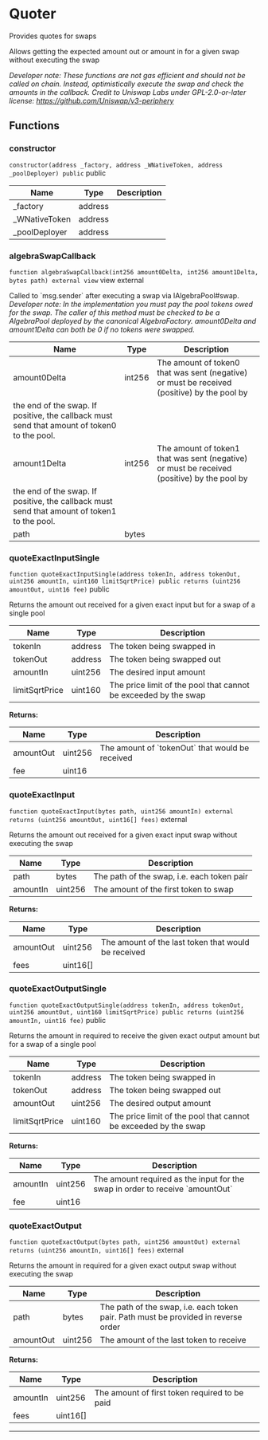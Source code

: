 

# Quoter


Provides quotes for swaps

Allows getting the expected amount out or amount in for a given swap without executing the swap

*Developer note: These functions are not gas efficient and should _not_ be called on chain. Instead, optimistically execute
the swap and check the amounts in the callback.
Credit to Uniswap Labs under GPL-2.0-or-later license:
https://github.com/Uniswap/v3-periphery*




## Functions
### constructor


`constructor(address _factory, address _WNativeToken, address _poolDeployer) public`  public





| Name | Type | Description |
| ---- | ---- | ----------- |
| _factory | address |  |
| _WNativeToken | address |  |
| _poolDeployer | address |  |


### algebraSwapCallback


`function algebraSwapCallback(int256 amount0Delta, int256 amount1Delta, bytes path) external view` view external

Called to &#x60;msg.sender&#x60; after executing a swap via IAlgebraPool#swap.
*Developer note: In the implementation you must pay the pool tokens owed for the swap.
The caller of this method _must_ be checked to be a AlgebraPool deployed by the canonical AlgebraFactory.
amount0Delta and amount1Delta can both be 0 if no tokens were swapped.*



| Name | Type | Description |
| ---- | ---- | ----------- |
| amount0Delta | int256 | The amount of token0 that was sent (negative) or must be received (positive) by the pool by the end of the swap. If positive, the callback must send that amount of token0 to the pool. |
| amount1Delta | int256 | The amount of token1 that was sent (negative) or must be received (positive) by the pool by the end of the swap. If positive, the callback must send that amount of token1 to the pool. |
| path | bytes |  |


### quoteExactInputSingle


`function quoteExactInputSingle(address tokenIn, address tokenOut, uint256 amountIn, uint160 limitSqrtPrice) public returns (uint256 amountOut, uint16 fee)`  public

Returns the amount out received for a given exact input but for a swap of a single pool



| Name | Type | Description |
| ---- | ---- | ----------- |
| tokenIn | address | The token being swapped in |
| tokenOut | address | The token being swapped out |
| amountIn | uint256 | The desired input amount |
| limitSqrtPrice | uint160 | The price limit of the pool that cannot be exceeded by the swap |

**Returns:**

| Name | Type | Description |
| ---- | ---- | ----------- |
| amountOut | uint256 | The amount of &#x60;tokenOut&#x60; that would be received |
| fee | uint16 |  |

### quoteExactInput


`function quoteExactInput(bytes path, uint256 amountIn) external returns (uint256 amountOut, uint16[] fees)`  external

Returns the amount out received for a given exact input swap without executing the swap



| Name | Type | Description |
| ---- | ---- | ----------- |
| path | bytes | The path of the swap, i.e. each token pair |
| amountIn | uint256 | The amount of the first token to swap |

**Returns:**

| Name | Type | Description |
| ---- | ---- | ----------- |
| amountOut | uint256 | The amount of the last token that would be received |
| fees | uint16[] |  |

### quoteExactOutputSingle


`function quoteExactOutputSingle(address tokenIn, address tokenOut, uint256 amountOut, uint160 limitSqrtPrice) public returns (uint256 amountIn, uint16 fee)`  public

Returns the amount in required to receive the given exact output amount but for a swap of a single pool



| Name | Type | Description |
| ---- | ---- | ----------- |
| tokenIn | address | The token being swapped in |
| tokenOut | address | The token being swapped out |
| amountOut | uint256 | The desired output amount |
| limitSqrtPrice | uint160 | The price limit of the pool that cannot be exceeded by the swap |

**Returns:**

| Name | Type | Description |
| ---- | ---- | ----------- |
| amountIn | uint256 | The amount required as the input for the swap in order to receive &#x60;amountOut&#x60; |
| fee | uint16 |  |

### quoteExactOutput


`function quoteExactOutput(bytes path, uint256 amountOut) external returns (uint256 amountIn, uint16[] fees)`  external

Returns the amount in required for a given exact output swap without executing the swap



| Name | Type | Description |
| ---- | ---- | ----------- |
| path | bytes | The path of the swap, i.e. each token pair. Path must be provided in reverse order |
| amountOut | uint256 | The amount of the last token to receive |

**Returns:**

| Name | Type | Description |
| ---- | ---- | ----------- |
| amountIn | uint256 | The amount of first token required to be paid |
| fees | uint16[] |  |





---

